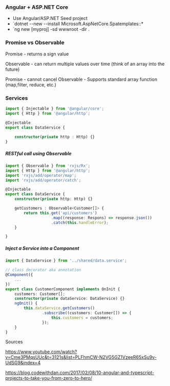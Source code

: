 

### Angular + ASP.NET Core
* Use Angular/ASP.NET Seed project
* `dotnet --new --install Microsoft.AspNetCore.Spatemplates::*
* `ng new [myproj] -sd wwwroot -dir .

### Promise vs Observable

Promise - returns a sign value

Observable - can return multiple values over time (think of an array into the future)

Promise - cannot cancel
Observable - Supports standard array function (map,filter, reduce, etc.)

### Services

```typescript
import { Injectable } from '@angular/core';
import { Http } from '@angular/http';

@Injectable
export class DataService {
    
    constructor(private http : Http) {}
}
```
##### RESTful call using Observable
```typescript
import { Observable } from 'rxjs/Rx';
import { Http } from '@angular/http';
import 'rxjs/add/operator/map';
import 'rxjs/add/operator/catch';

@Injectable
export class DataService {
    constructor(private http: Http) {}

    getCustomers : Observable<Customer[]> {
        return this.get('api/customers')
                    .map((response: Respons) => response.json())
                    .catch(this.handleError);
    }

}

```


##### Inject a Service into a Component
```typescript
import { DataService } from '../shared/data.service';

// class decorator aka annotation
@Component({
    ...
})
export class CustomerComponent implements OnInit {
    customers: Customer[];
    constructor(private dataService: DataService) {}
    ngOnit() {
        this.dataService.getCustomers()
                .subscribe((customers: Customer[]) => {
                    this.customers = customers;
                });
    }
}
```



Sources

https://www.youtube.com/watch?v=Cme3PMqsUUc&t=3121s&list=PLFhmCW-N2VG5GZ1VzeeR65xSu9v-UdSG9&index=4

https://blog.codewithdan.com/2017/02/08/10-angular-and-typescript-projects-to-take-you-from-zero-to-hero/